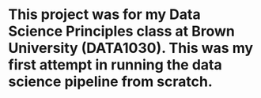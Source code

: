 # This project was for my Data Science Principles class at Brown University (DATA1030). This was my first attempt in running the data science pipeline from scratch.
